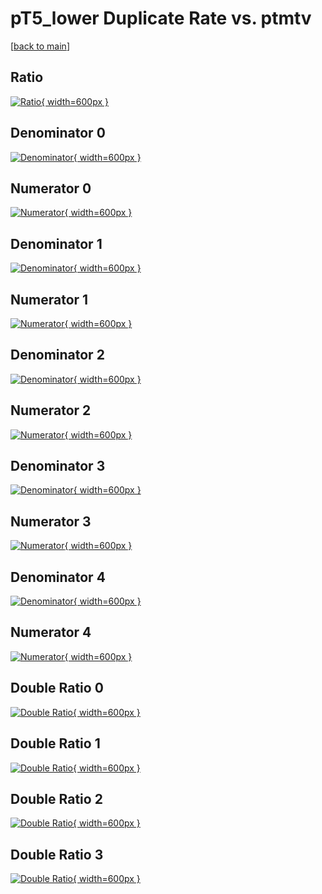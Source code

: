 # pT5_lower Duplicate Rate vs. ptmtv

[[back to main](./)]



## Ratio

[![Ratio](../mtv/var/pT5_lower_duplrate_ptmtv.png){ width=600px }](../mtv/var/pT5_lower_duplrate_ptmtv.pdf)

## Denominator 0

[![Denominator](../mtv/den/pT5_lower_duplrate_ptmtv_den0.png){ width=600px }](../mtv/den/pT5_lower_duplrate_ptmtv_den0.pdf)

## Numerator 0

[![Numerator](../mtv/num/pT5_lower_duplrate_ptmtv_num0.png){ width=600px }](../mtv/num/pT5_lower_duplrate_ptmtv_num0.pdf)

## Denominator 1

[![Denominator](../mtv/den/pT5_lower_duplrate_ptmtv_den1.png){ width=600px }](../mtv/den/pT5_lower_duplrate_ptmtv_den1.pdf)

## Numerator 1

[![Numerator](../mtv/num/pT5_lower_duplrate_ptmtv_num1.png){ width=600px }](../mtv/num/pT5_lower_duplrate_ptmtv_num1.pdf)

## Denominator 2

[![Denominator](../mtv/den/pT5_lower_duplrate_ptmtv_den2.png){ width=600px }](../mtv/den/pT5_lower_duplrate_ptmtv_den2.pdf)

## Numerator 2

[![Numerator](../mtv/num/pT5_lower_duplrate_ptmtv_num2.png){ width=600px }](../mtv/num/pT5_lower_duplrate_ptmtv_num2.pdf)

## Denominator 3

[![Denominator](../mtv/den/pT5_lower_duplrate_ptmtv_den3.png){ width=600px }](../mtv/den/pT5_lower_duplrate_ptmtv_den3.pdf)

## Numerator 3

[![Numerator](../mtv/num/pT5_lower_duplrate_ptmtv_num3.png){ width=600px }](../mtv/num/pT5_lower_duplrate_ptmtv_num3.pdf)

## Denominator 4

[![Denominator](../mtv/den/pT5_lower_duplrate_ptmtv_den4.png){ width=600px }](../mtv/den/pT5_lower_duplrate_ptmtv_den4.pdf)

## Numerator 4

[![Numerator](../mtv/num/pT5_lower_duplrate_ptmtv_num4.png){ width=600px }](../mtv/num/pT5_lower_duplrate_ptmtv_num4.pdf)

## Double Ratio 0

[![Double Ratio](../mtv/ratio/pT5_lower_duplrate_ptmtv_ratio0.png){ width=600px }](../mtv/ratio/pT5_lower_duplrate_ptmtv_ratio0.pdf)

## Double Ratio 1

[![Double Ratio](../mtv/ratio/pT5_lower_duplrate_ptmtv_ratio1.png){ width=600px }](../mtv/ratio/pT5_lower_duplrate_ptmtv_ratio1.pdf)

## Double Ratio 2

[![Double Ratio](../mtv/ratio/pT5_lower_duplrate_ptmtv_ratio2.png){ width=600px }](../mtv/ratio/pT5_lower_duplrate_ptmtv_ratio2.pdf)

## Double Ratio 3

[![Double Ratio](../mtv/ratio/pT5_lower_duplrate_ptmtv_ratio3.png){ width=600px }](../mtv/ratio/pT5_lower_duplrate_ptmtv_ratio3.pdf)

